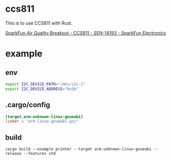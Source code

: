 # ccs811

This is to use CCS811 with Rust.

[SparkFun Air Quality Breakout \- CCS811 \- SEN\-14193 \- SparkFun Electronics](https://www.sparkfun.com/products/14193)


# example

## env

```sh
export I2C_DEVICE_PATH="/dev/i2c-1"
export I2C_DEVICE_ADDRESS="0x5b"
```

## .cargo/config

```toml
[target.arm-unknown-linux-gnueabi]
linker = "arm-linux-gnueabi-gcc"
```

## build

```shell
cargo build --example printer --target arm-unknown-linux-gnueabi --release --features std
```

